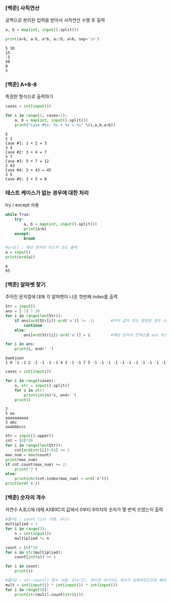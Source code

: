### [백준] 사칙연산
공백으로 분리된 입력을 받아서 사칙연산 수행 후 출력


```python
a, b = map(int, input().split())

print(a+b, a-b, a*b, a//b, a%b, sep='\n')
```

    5 10
    15
    -5
    50
    0
    5
    

### [백준] A+B-8
특정한 형식으로 출력하기


```python
cases = int(input())

for i in range(1, cases+1):
    a, b = map(int, input().split())
    print("Case #%s: %s + %s = %s" %(i,a,b,a+b))
```

    5
    1 2
    Case #1: 1 + 2 = 3
    3 4
    Case #2: 3 + 4 = 7
    5 7
    Case #3: 5 + 7 = 12
    2 43
    Case #4: 2 + 43 = 45
    3 5
    Case #5: 3 + 5 = 8
    

### 테스트 케이스가 없는 경우에 대한 처리
try / except 사용


```python
while True:
    try:
        a, b = map(int, input().split())
        print(a+b)
    except:
        break
```

    
    


```python
#ord() : 헤당 문자의 아스키 코드 출력
a = input()
print(ord(a))
```

    A
    65
    

### [백준] 알파벳 찾기
주어진 문자열에 대해 각 알파벳이 나온 첫번째 index를 출력


```python
Str = input()
ans = [-1] * 26
for i in range(len(Str)):
    if ans[ord(Str[i])-ord('a')] != -1:       #이미 값이 있는 할당된 경우 continue
        continue
    else:
        ans[ord(Str[i])-ord('a')] = i         #해당 문자의 인덱스를 ans 리스트의 요소로 할당

for i in ans:
    print(i, end=' ')
```

    baekjoon
    1 0 -1 -1 2 -1 -1 -1 -1 4 3 -1 -1 7 5 -1 -1 -1 -1 -1 -1 -1 -1 -1 -1 -1 


```python
cases = int(input())

for i in range(cases):
    n, str = input().split()
    for s in str:
        print(int(n)*s, end='')
    print()
```

    2
    5 aa
    aaaaaaaaaa
    3 abc
    aaabbbccc
    


```python
Str = input().upper()
cnt = [0]*26
for i in range(len(Str)):
    cnt[ord(str[i])-65] += 1
max_num = max(count)
print(max_num)
if cnt.count(max_num) >= 2:
    print('?')
else:
    print(chr(cnt.index(max_num) + ord('A')))
print(ord('A'))
```

### [백준] 숫자의 개수
자연수 A,B,C에 대해 AXBXC의 값에서 0부터 9까지의 숫자가 몇 번씩 쓰였는지 출력


```python
#풀이1 : count list 이용. O(n)
multiplied = 1
for i in range(3):
    n = int(input())
    multiplied *= n

count = [0]*10
for s in str(multiplied):
    count[int(s)] += 1

for i in count:
    print(i)
```


```python
#풀이2 : str.count() 함수 사용. O(n^2). 하지만 여기서는 개수가 정해져있으므로 빠르게 수행됨
mult = int(input()) * int(input()) * int(input())
for i in range(10):
    print(str(mult).count(str(i)))
```
